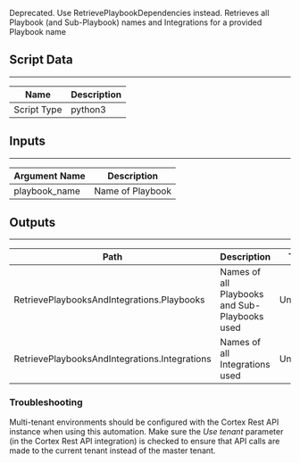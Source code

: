 Deprecated. Use RetrievePlaybookDependencies instead. Retrieves all Playbook (and Sub-Playbook) names and Integrations for a provided Playbook name

## Script Data

---

| **Name** | **Description** |
| --- | --- |
| Script Type | python3 |

## Inputs

---

| **Argument Name** | **Description** |
| --- | --- |
| playbook_name | Name of Playbook |

## Outputs

---

| **Path** | **Description** | **Type** |
| --- | --- | --- |
| RetrievePlaybooksAndIntegrations.Playbooks | Names of all Playbooks and Sub-Playbooks used | Unknown |
| RetrievePlaybooksAndIntegrations.Integrations | Names of all Integrations used | Unknown |

### Troubleshooting

Multi-tenant environments should be configured with the Cortex Rest API instance when using this 
automation. Make sure the *Use tenant* parameter (in the Cortex Rest API integration) is checked 
to ensure that API calls are made to the current tenant instead of the master tenant.